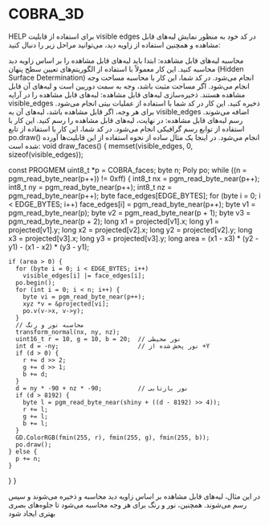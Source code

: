 # COBRA_3D
HELP
برای استفاده از قابلیت visible edges در کد خود به منظور نمایش لبه‌های قابل مشاهده و همچنین استفاده از زاویه دید، می‌توانید مراحل زیر را دنبال کنید:

محاسبه لبه‌های قابل مشاهده:
ابتدا باید لبه‌های قابل مشاهده را بر اساس زاویه دید محاسبه کنید. این کار معمولاً با استفاده از الگوریتم‌های تعیین سطح پنهان (Hidden Surface Determination) انجام می‌شود. در کد شما، این کار با محاسبه مساحت وجه انجام می‌شود. اگر مساحت مثبت باشد، وجه به سمت دوربین است و لبه‌های آن قابل مشاهده هستند.
ذخیره‌سازی لبه‌های قابل مشاهده:
لبه‌های قابل مشاهده را در آرایه visible_edges ذخیره کنید. این کار در کد شما با استفاده از عملیات بیتی انجام می‌شود. برای هر وجه، اگر قابل مشاهده باشد، لبه‌های آن به visible_edges اضافه می‌شوند.
رسم لبه‌های قابل مشاهده:
در نهایت، لبه‌های قابل مشاهده را رسم کنید. این کار با استفاده از توابع رسم گرافیکی انجام می‌شود. در کد شما، این کار با استفاده از تابع po.draw() انجام می‌شود.
در اینجا یک مثال ساده از نحوه استفاده از این قابلیت‌ها آورده شده است:
void draw_faces() {
  memset(visible_edges, 0, sizeof(visible_edges));

  const PROGMEM uint8_t *p = COBRA_faces;
  byte n;
  Poly po;
  while ((n = pgm_read_byte_near(p++)) != 0xff) {
    int8_t nx = pgm_read_byte_near(p++);
    int8_t ny = pgm_read_byte_near(p++);
    int8_t nz = pgm_read_byte_near(p++);
    byte face_edges[EDGE_BYTES];
    for (byte i = 0; i < EDGE_BYTES; i++)
      face_edges[i] = pgm_read_byte_near(p++);
    byte v1 = pgm_read_byte_near(p);
    byte v2 = pgm_read_byte_near(p + 1);
    byte v3 = pgm_read_byte_near(p + 2);
    long x1 = projected[v1].x;
    long y1 = projected[v1].y;
    long x2 = projected[v2].x;
    long y2 = projected[v2].y;
    long x3 = projected[v3].x;
    long y3 = projected[v3].y;
    long area = (x1 - x3) * (y2 - y1) - (x1 - x2) * (y3 - y1);

    if (area > 0) {
      for (byte i = 0; i < EDGE_BYTES; i++)
        visible_edges[i] |= face_edges[i];
      po.begin();
      for (int i = 0; i < n; i++) {
        byte vi = pgm_read_byte_near(p++);
        xyz *v = &projected[vi];
        po.v(v->x, v->y);
      }
      // محاسبه نور و رنگ
      transform_normal(nx, ny, nz);
      uint16_t r = 10, g = 10, b = 20;  // نور محیطی
      int d = -ny;                      // نور پخش شده از +Y
      if (d > 0) {
        r += d >> 2;
        g += d >> 1;
        b += d;
      }
      d = ny * -90 + nz * -90;          // نور بازتابی
      if (d > 8192) {
        byte l = pgm_read_byte_near(shiny + ((d - 8192) >> 4));
        r += l;
        g += l;
        b += l;
      }
      GD.ColorRGB(fmin(255, r), fmin(255, g), fmin(255, b));
      po.draw();
    } else {
      p += n;
    }
  }
}


در این مثال، لبه‌های قابل مشاهده بر اساس زاویه دید محاسبه و ذخیره می‌شوند و سپس رسم می‌شوند. همچنین، نور و رنگ برای هر وجه محاسبه می‌شود تا جلوه‌های بصری بهتری ایجاد شود

